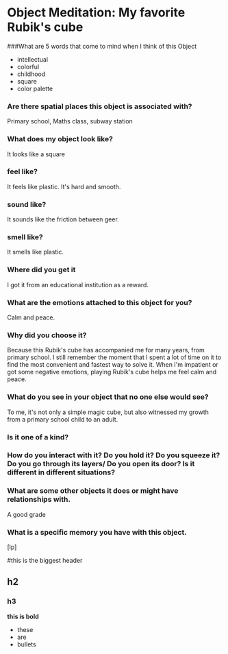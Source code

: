 # Object Meditation: My favorite Rubik's cube

###What are 5 words that come to mind when I think of this Object
- intellectual
- colorful
- childhood
- square
- color palette

### Are there spatial places this object is associated with?
Primary school, Maths class, subway station

### What does my object look like?
It looks like a square

### feel like?
It feels like plastic. It's hard and smooth.

### sound like?
It sounds like the friction between geer.

### smell like?
It smells like plastic.

### Where did you get it
I got it from an educational institution as a reward.

### What are the emotions attached to this object for you?
Calm and peace.

### Why did you choose it?
Because this Rubik's cube has accompanied me for many years, from primary school. I still remember the moment that I spent a lot of time on it to find the most convenient and fastest way to solve it. When I'm impatient or got some negative emotions, playing Rubik's cube helps me feel calm and peace.

### What do you see in your object that no one else would see?
To me, it's not only a simple magic cube, but also witnessed my growth from a primary school child to an adult.

### Is it one of a kind?

### How do you interact with it? Do you hold it? Do you squeeze it? Do you go through its layers/ Do you open its door? Is it different in different situations?

### What are some other objects it does or might have relationships with.
A good grade 

### What is a specific memory you have with this object.
[lp]


#this is the biggest header
## h2
### h3

**this is bold**
- these
- are
- bullets
